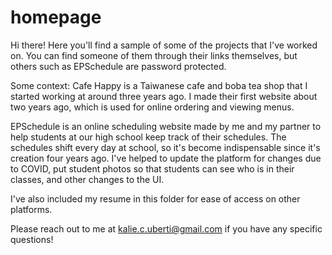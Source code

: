 # homepage
Hi there! Here you'll find a sample of some of the projects that I've worked on. You can find someone of them through their links themselves, but others such as EPSchedule are password protected.

Some context:
Cafe Happy is a Taiwanese cafe and boba tea shop that I started working at around three years ago. I made their first website about two years ago, which is used for online ordering and viewing menus.

EPSchedule is an online scheduling website made by me and my partner to help students at our high school keep track of their schedules. The schedules shift every day at school, so it's become indispensable since it's creation four years ago. I've helped to update the platform for changes due to COVID, put student photos so that students can see who is in their classes, and other changes to the UI.

I've also included my resume in this folder for ease of access on other platforms. 

Please reach out to me at kalie.c.uberti@gmail.com if you have any specific questions! 
